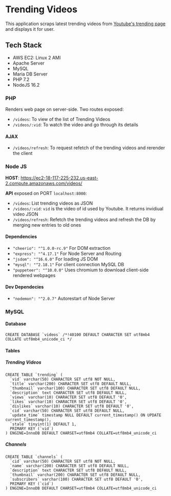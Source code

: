 # Trending Videos

This application scraps latest trending videos from [Youtube's trending page](https://www.youtube.com/feed/trending) and displays it for user.

## Tech Stack

* AWS EC2: Linux 2 AMI
* Apache Server
* MySQL
* Maria DB Server
* PHP 7.2
* NodeJS 16.2

### PHP

Renders web page on server-side. Two routes exposed:
* `/videos`: To view of the list of Trending Videos
* `/videos/:vid`: To watch the video and go through its details

#### AJAX

* `/videos/refresh`: To request refetch of the trending videos and rerender the client


### Node JS

**HOST**: https://ec2-18-117-225-232.us-east-2.compute.amazonaws.com/videos/

**API** exposed on PORT `localhost:8000`:
* `/videos`: List trending videos as JSON
* `/videos/:vid`: `vid` is the video of id used by Youtube. It returns invidiual video JSON
* `/videos/refresh`: Refetch the trending videos and refresh the DB by merging new entries to old ones

#### Dependencies

* `"cheerio": "^1.0.0-rc.9"` For DOM extraction
* `"express": "^4.17.1"` For Node Server and Routing 
* `"jsdom": "^16.6.0"` For loading JS DOM
* `"mysql": "^2.18.1"` For client connection MySQL DB
* `"puppeteer": "^10.0.0"` Uses chromium to download client-side rendered webpages

#### Dev Dependecies

* `"nodemon": "^2.0.7"` Autorestart of Node Server


### MySQL

#### Database

```
CREATE DATABASE `videos` /*!40100 DEFAULT CHARACTER SET utf8mb4 COLLATE utf8mb4_unicode_ci */
```
#### Tables

##### Trending Videos
```
CREATE TABLE `trending` (
  `vid` varchar(50) CHARACTER SET utf8 NOT NULL,
  `title` varchar(200) CHARACTER SET utf8 DEFAULT NULL,
  `thumbnail` varchar(100) CHARACTER SET utf8 DEFAULT NULL,
  `description` text CHARACTER SET utf8 DEFAULT NULL,
  `views` varchar(10) CHARACTER SET utf8 DEFAULT '0',
  `likes` varchar(10) CHARACTER SET utf8 DEFAULT '0',
  `dislikes` varchar(10) CHARACTER SET utf8 DEFAULT '0',
  `cid` varchar(50) CHARACTER SET utf8 DEFAULT NULL,
  `update_time` timestamp NULL DEFAULT current_timestamp() ON UPDATE current_timestamp(),
  `stale` tinyint(1) DEFAULT 1,
  PRIMARY KEY (`vid`)
) ENGINE=InnoDB DEFAULT CHARSET=utf8mb4 COLLATE=utf8mb4_unicode_ci
```
##### Channels
```
CREATE TABLE `channels` (
  `cid` varchar(50) CHARACTER SET utf8 NOT NULL,
  `name` varchar(200) CHARACTER SET utf8 DEFAULT NULL,
  `description` text CHARACTER SET utf8 DEFAULT NULL,
  `thumbnail` varchar(200) CHARACTER SET utf8 DEFAULT NULL,
  `subscribers` varchar(100) CHARACTER SET utf8 DEFAULT '0',
  PRIMARY KEY (`cid`)
) ENGINE=InnoDB DEFAULT CHARSET=utf8mb4 COLLATE=utf8mb4_unicode_ci
```
